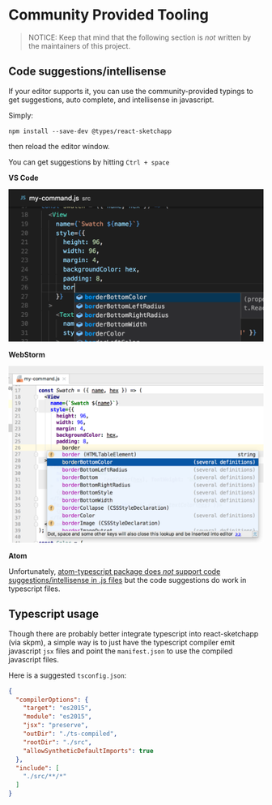 # Community Provided Tooling

> NOTICE: Keep that mind that the following section is *not* written by the maintainers of this project.

## Code suggestions/intellisense

If your editor supports it, you can use the community-provided typings to get suggestions, auto complete, and intellisense in javascript.

Simply:

    npm install --save-dev @types/react-sketchapp

then reload the editor window.

You can get suggestions by hitting `Ctrl + space`

**VS Code**

![vs code screenshot](../assets/tooling-typings-vs-code.png)

**WebStorm**

![webstorm screenshot](../assets/tooling-typings-webstorm.png)

**Atom**

Unfortunately, [atom-typescript package does *not* support code suggestions/intellisense in .js files](https://github.com/TypeStrong/atom-typescript/issues/1194) but the code suggestions do work in typescript files.

## Typescript usage

Though there are probably better integrate typescript into react-sketchapp (via skpm), a simple way is to just have the typescript compiler emit javascript `jsx` files and point the `manifest.json` to use the compiled javascript files.

Here is a suggested `tsconfig.json`:

```json
{
  "compilerOptions": {
    "target": "es2015",
    "module": "es2015",
    "jsx": "preserve",
    "outDir": "./ts-compiled",
    "rootDir": "./src",
    "allowSyntheticDefaultImports": true
  },
  "include": [
    "./src/**/*"
  ]
}
```

